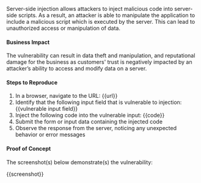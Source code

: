 Server-side injection allows attackers to inject malicious code into server-side scripts. As a result, an attacker is able to manipulate the application to include a malicious script which is executed by the server. This can lead to unauthorized access or manipulation of data.

#### Business Impact

The vulnerability can result in data theft and manipulation, and reputational damage for the business as customers' trust is negatively impacted by an attacker’s ability to access and modify data on a server.

#### Steps to Reproduce

1. In a browser, navigate to the URL: {{url}}
1. Identify that the following input field that is vulnerable to injection: {{vulnerable input field}}
1. Inject the following code into the vulnerable input:
{{code}}
1. Submit the form or input data containing the injected code
1. Observe the response from the server, noticing any unexpected behavior or error messages

#### Proof of Concept

The screenshot(s) below demonstrate(s) the vulnerability:

{{screenshot}}
